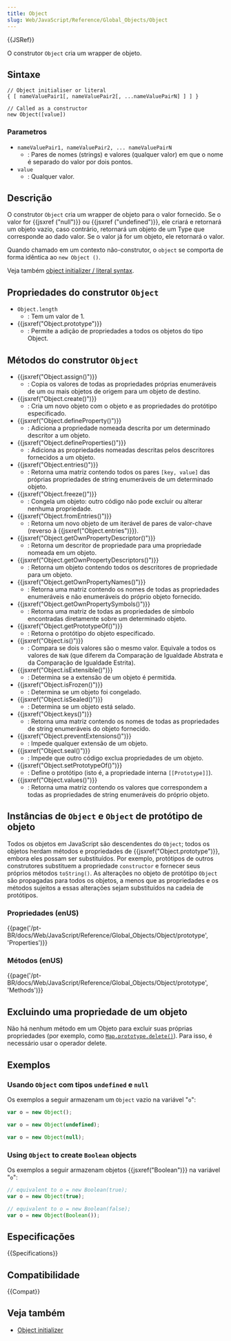 ```yaml
---
title: Object
slug: Web/JavaScript/Reference/Global_Objects/Object
---
```


{{JSRef}}

O construtor `Object` cria um wrapper de objeto.

## Sintaxe

```
// Object initialiser or literal
{ [ nameValuePair1[, nameValuePair2[, ...nameValuePairN] ] ] }

// Called as a constructor
new Object([value])
```

### Parametros

- `nameValuePair1, nameValuePair2, ... nameValuePairN`
  - : Pares de nomes (strings) e valores (qualquer valor) em que o nome é separado do valor por dois pontos.
- `value`
  - : Qualquer valor.

## Descrição

O construtor `Object` cria um wrapper de objeto para o valor fornecido. Se o valor for {{jsxref ("null")}} ou {{jsxref ("undefined")}}, ele criará e retornará um objeto vazio, caso contrário, retornará um objeto de um Type que corresponde ao dado valor. Se o valor já for um objeto, ele retornará o valor.

Quando chamado em um contexto não-construtor, o `object` se comporta de forma idêntica ao `new Object ()`.

Veja também [object initializer / literal syntax](/pt-BR/docs/Web/JavaScript/Reference/Operators/Object_initializer).

## Propriedades do construtor `Object`

- `Object.length`
  - : Tem um valor de 1.
- {{jsxref("Object.prototype")}}
  - : Permite a adição de propriedades a todos os objetos do tipo Object.

## Métodos do construtor `Object`

- {{jsxref("Object.assign()")}}
  - : Copia os valores de todas as propriedades próprias enumeráveis de um ou mais objetos de origem para um objeto de destino.
- {{jsxref("Object.create()")}}
  - : Cria um novo objeto com o objeto e as propriedades do protótipo especificado.
- {{jsxref("Object.defineProperty()")}}
  - : Adiciona a propriedade nomeada descrita por um determinado descritor a um objeto.
- {{jsxref("Object.defineProperties()")}}
  - : Adiciona as propriedades nomeadas descritas pelos descritores fornecidos a um objeto.
- {{jsxref("Object.entries()")}}
  - : Retorna uma matriz contendo todos os pares `[key, value]` das próprias propriedades de string enumeráveis de um determinado objeto.
- {{jsxref("Object.freeze()")}}
  - : Congela um objeto: outro código não pode excluir ou alterar nenhuma propriedade.
- {{jsxref("Object.fromEntries()")}}
  - : Retorna um novo objeto de um iterável de pares de valor-chave (reverso à {{jsxref("Object.entries")}}).
- {{jsxref("Object.getOwnPropertyDescriptor()")}}
  - : Retorna um descritor de propriedade para uma propriedade nomeada em um objeto.
- {{jsxref("Object.getOwnPropertyDescriptors()")}}
  - : Retorna um objeto contendo todos os descritores de propriedade para um objeto.
- {{jsxref("Object.getOwnPropertyNames()")}}
  - : Retorna uma matriz contendo os nomes de todas as propriedades enumeráveis e não enumeráveis do próprio objeto fornecido.
- {{jsxref("Object.getOwnPropertySymbols()")}}
  - : Retorna uma matriz de todas as propriedades de símbolo encontradas diretamente sobre um determinado objeto.
- {{jsxref("Object.getPrototypeOf()")}}
  - : Retorna o protótipo do objeto especificado.
- {{jsxref("Object.is()")}}
  - : Compara se dois valores são o mesmo valor. Equivale a todos os valores de `NaN` (que diferem da Comparação de Igualdade Abstrata e da Comparação de Igualdade Estrita).
- {{jsxref("Object.isExtensible()")}}
  - : Determina se a extensão de um objeto é permitida.
- {{jsxref("Object.isFrozen()")}}
  - : Determina se um objeto foi congelado.
- {{jsxref("Object.isSealed()")}}
  - : Determina se um objeto está selado.
- {{jsxref("Object.keys()")}}
  - : Retorna uma matriz contendo os nomes de todas as propriedades de string enumeráveis do objeto fornecido.
- {{jsxref("Object.preventExtensions()")}}
  - : Impede qualquer extensão de um objeto.
- {{jsxref("Object.seal()")}}
  - : Impede que outro código exclua propriedades de um objeto.
- {{jsxref("Object.setPrototypeOf()")}}
  - : Define o protótipo (isto é, a propriedade interna `[[Prototype]]`).
- {{jsxref("Object.values()")}}
  - : Retorna uma matriz contendo os valores que correspondem a todas as propriedades de string enumeráveis do próprio objeto.

## Instâncias de `Object` e `Object` de protótipo de objeto

Todos os objetos em JavaScript são descendentes do `Object`; todos os objetos herdam métodos e propriedades de {{jsxref("Object.prototype")}}, embora eles possam ser substituídos. Por exemplo, protótipos de outros construtores substituem a propriedade `constructor` e fornecer seus próprios métodos `toString()`. As alterações no objeto de protótipo `Object` são propagadas para todos os objetos, a menos que as propriedades e os métodos sujeitos a essas alterações sejam substituídos na cadeia de protótipos.

### Propriedades (enUS)

{{page('/pt-BR/docs/Web/JavaScript/Reference/Global_Objects/Object/prototype', 'Properties')}}

### Métodos (enUS)

{{page('/pt-BR/docs/Web/JavaScript/Reference/Global_Objects/Object/prototype', 'Methods')}}

## Excluindo uma propriedade de um objeto

Não há nenhum método em um Objeto para excluir suas próprias propriedades (por exemplo, como [`Map.prototype.delete()`](/pt-BR/docs/Web/JavaScript/Reference/Global_Objects/Map/delete)). Para isso, é necessário usar o operador delete.

## Exemplos

### Usando `Object` com tipos `undefined` e `null`

Os exemplos a seguir armazenam um `Object` vazio na variável "`o`":

```js
var o = new Object();
```

```js
var o = new Object(undefined);
```

```js
var o = new Object(null);
```

### Using `Object` to create `Boolean` objects

Os exemplos a seguir armazenam objetos {{jsxref("Boolean")}} na variável "`o`":

```js
// equivalent to o = new Boolean(true);
var o = new Object(true);
```

```js
// equivalent to o = new Boolean(false);
var o = new Object(Boolean());
```

## Especificações

{{Specifications}}

## Compatibilidade

{{Compat}}

## Veja também

- [Object initializer](/pt-BR/docs/Web/JavaScript/Reference/Operators/Object_initializer)
